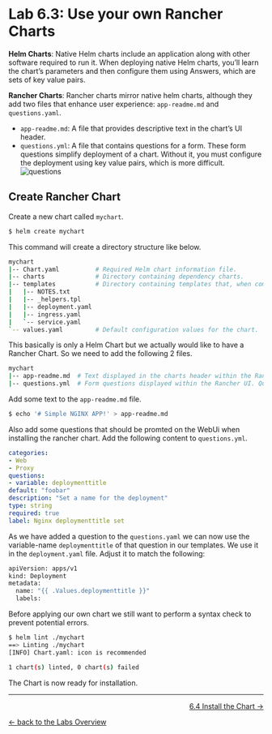 # Lab 6.3: Use your own Rancher Charts

**Helm Charts**: Native Helm charts include an application along with other software required to run it. When deploying native Helm charts, you’ll learn the chart’s parameters and then configure them using Answers, which are sets of key value pairs.

**Rancher Charts**: Rancher charts mirror native helm charts, although they add two files that enhance user experience: `app-readme.md` and `questions.yaml`.

* `app-readme.md`: A file that provides descriptive text in the chart’s UI header.
* `questions.yml`: A file that contains questions for a form. These form questions simplify deployment of a chart. Without it, you must configure the deployment using key value pairs, which is more difficult.
![questions](questions.png)

## Create Rancher Chart

Create a new chart called `mychart`.

```bash
$ helm create mychart
```

This command will create a directory structure like below.

```bash
mychart
|-- Chart.yaml          # Required Helm chart information file.
|-- charts              # Directory containing dependency charts.
|-- templates           # Directory containing templates that, when combined with values.yml, generates Kubernetes YAML.
|   |-- NOTES.txt
|   |-- _helpers.tpl
|   |-- deployment.yaml
|   |-- ingress.yaml
|   `-- service.yaml
`-- values.yaml         # Default configuration values for the chart.
```

This basically is only a Helm Chart but we actually would like to have a Rancher Chart. So we need to add the following 2 files.

```bash
mychart       
|-- app-readme.md  # Text displayed in the charts header within the Rancher UI.
|-- questions.yml  # Form questions displayed within the Rancher UI. Questions display in Configuration Options.  
```

Add some text to the `app-readme.md` file.
```bash
$ echo '# Simple NGINX APP!' > app-readme.md
```

Also add some questions that should be promted on the WebUi when installing the rancher chart. Add the following content to `questions.yml`.
```yaml
categories:
- Web
- Proxy
questions:
- variable: deploymenttitle
default: "foobar"
description: "Set a name for the deployment"
type: string
required: true
label: Nginx deploymenttitle set
```

As we have added a question to the `questions.yaml` we can now use the variable-name `deploymenttitle` of that question in our templates. We use it in the `deployment.yaml` file. Adjust it to match the following:

```bash
apiVersion: apps/v1
kind: Deployment
metadata:
  name: "{{ .Values.deploymenttitle }}"
  labels:
```

Before applying our own chart we still want to perform a syntax check to prevent potential errors.
```bash
$ helm lint ./mychart
==> Linting ./mychart
[INFO] Chart.yaml: icon is recommended

1 chart(s) linted, 0 chart(s) failed
```
The Chart is now ready for installation.

---

<p width="100px" align="right"><a href="64_managehelmcharts.md">6.4 Install the Chart →</a></p>

[← back to the Labs Overview](../README.md)